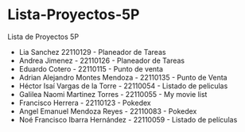 # Lista-Proyectos-5P
Lista de Proyectos 5P
- Lia Sanchez  22110129  - Planeador de Tareas
- Andrea Jimenez - 22110126 - Planeador de Tareas 
- Eduardo Cotero - 22110115 - Punto de venta
- Adrian Alejandro Montes Mendoza - 22110135 - Punto de Venta
- Héctor Isaí Vargas de la Torre - 22110054 - Listado de peliculas
- Galilea Naomi Martinez Torres - 22110055 - My movie list 
- Francisco Herrera - 22110123 - Pokedex
- Angel Emanuel Mendoza Reyes - 22110083 - Pokedex
- Noé Francisco Ibarra Hernández - 22110059 - Listado de películas
